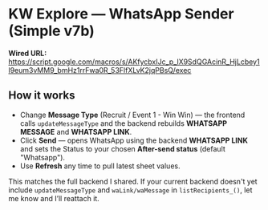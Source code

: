 
# KW Explore — WhatsApp Sender (Simple v7b)

**Wired URL:**  
https://script.google.com/macros/s/AKfycbxIJc_p_lX9SdQGAcinR_HjLcbey1l9eum3vMM9_bmHz1rrFwa0R_53FlfXLvK2jqPBsQ/exec

## How it works
- Change **Message Type** (Recruit / Event 1 - Win Win) — the frontend calls `updateMessageType` and the backend rebuilds **WHATSAPP MESSAGE** and **WHATSAPP LINK**.
- Click **Send** — opens WhatsApp using the backend **WHATSAPP LINK** and sets the Status to your chosen **After-send status** (default "Whatsapp").
- Use **Refresh** any time to pull latest sheet values.

This matches the full backend I shared. If your current backend doesn't yet include `updateMessageType` and `waLink/waMessage` in `listRecipients_()`, let me know and I’ll reattach it.
